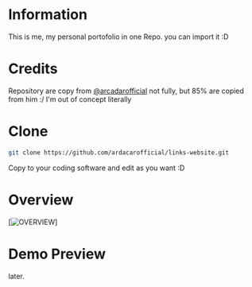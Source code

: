 # Information
This is me, my personal portofolio in one Repo. you can import it :D

# Credits
Repository are copy from [@arcadarofficial](https://github.com/ardacarofficial/links-website)
not fully, but 85% are copied from him :/
I'm out of concept literally 

# Clone
```sh
git clone https://github.com/ardacarofficial/links-website.git
```
Copy to your coding software and edit as you want :D

# Overview
[![OVERVIEW](https://ardacarofficial-links-website.pages.dev/readme.png)]

# Demo Preview
later.

